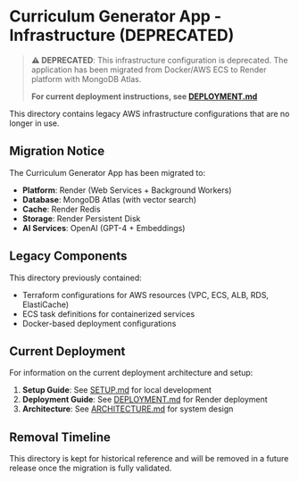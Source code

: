 # Curriculum Generator App - Infrastructure (DEPRECATED)

> **⚠️ DEPRECATED**: This infrastructure configuration is deprecated. The application has been migrated from Docker/AWS ECS to Render platform with MongoDB Atlas.
>
> **For current deployment instructions, see [DEPLOYMENT.md](../DEPLOYMENT.md)**

This directory contains legacy AWS infrastructure configurations that are no longer in use.

## Migration Notice

The Curriculum Generator App has been migrated to:
- **Platform**: Render (Web Services + Background Workers)
- **Database**: MongoDB Atlas (with vector search)
- **Cache**: Render Redis
- **Storage**: Render Persistent Disk
- **AI Services**: OpenAI (GPT-4 + Embeddings)

## Legacy Components

This directory previously contained:
- Terraform configurations for AWS resources (VPC, ECS, ALB, RDS, ElastiCache)
- ECS task definitions for containerized services
- Docker-based deployment configurations

## Current Deployment

For information on the current deployment architecture and setup:

1. **Setup Guide**: See [SETUP.md](../SETUP.md) for local development
2. **Deployment Guide**: See [DEPLOYMENT.md](../DEPLOYMENT.md) for Render deployment
3. **Architecture**: See [ARCHITECTURE.md](../ARCHITECTURE.md) for system design

## Removal Timeline

This directory is kept for historical reference and will be removed in a future release once the migration is fully validated.
